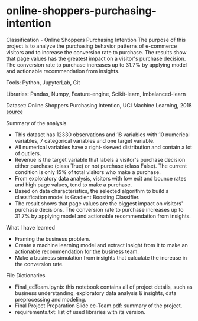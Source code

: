 # online-shoppers-purchasing-intention

Classification - Online Shoppers Purchasing Intention
The purpose of this project is to analyze the purchasing behavior patterns of e-commerce visitors and to increase the conversion rate to purchase. The results show that page values has the greatest impact on a visitor's purchase decision. The conversion rate to purchase increases up to 31.7% by applying model and actionable recommendation from insights.

Tools: Python, JupyterLab, Git

Libraries: Pandas, Numpy, Feature-engine, Scikit-learn, Imbalanced-learn

Dataset: Online Shoppers Purchasing Intention, UCI Machine Learning, 2018 [source](https://www.kaggle.com/datasets/imakash3011/online-shoppers-purchasing-intention-dataset)

Summary of the analysis

- This dataset has 12330 observations and 18 variables with 10 numerical variables, 7 categorical variables and one target variable.
- All numerical variables have a right-skewed distribution and contain a lot of outliers.
- Revenue is the target variable that labels a visitor's purchase decision either purchase (class True) or not purchase (class False). The current condition is only 15% of total visitors who make a purchase.
- From exploratory data analysis, visitors with low exit and bounce rates and high page values, tend to make a purchase.
- Based on data characteristics, the selected algorithm to build a classification model is Gradient Boosting Classifier.
- The result shows that page values are the biggest impact on visitors' purchase decisions. The conversion rate to purchase increases up to 31.7% by applying model and  actionable recommendation from insights.

What I have learned

- Framing the business problem.
- Create a machine learning model and extract insight from it to make an actionable recommendation for the business team.
- Make a business simulation from insights that calculate the increase in the conversion rate.

File Dictionaries

- Final_ecTeam.ipynb: this notebook contains all of project details, such as business understanding, exploratory data analysis & insights, data preprocessing and modeling.
- Final Project Preparation Slide ec-Team.pdf: summary of the project.
- requirements.txt: list of used libraries with its version.
